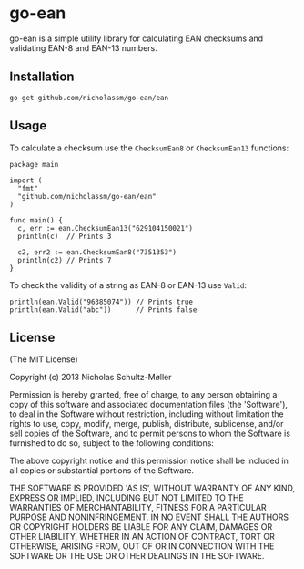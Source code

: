 go-ean
======

go-ean is a simple utility library for calculating EAN checksums and validating EAN-8 and EAN-13 numbers.

## Installation

    go get github.com/nicholassm/go-ean/ean

## Usage

To calculate a checksum use the `ChecksumEan8` or `ChecksumEan13` functions:

    package main

    import (
      "fmt"
      "github.com/nicholassm/go-ean/ean"
    )

    func main() {
      c, err := ean.ChecksumEan13("629104150021")
      println(c)  // Prints 3

      c2, err2 := ean.ChecksumEan8("7351353")
      println(c2) // Prints 7
    }

To check the validity of a string as EAN-8 or EAN-13 use `Valid`:

    println(ean.Valid("96385074")) // Prints true
    println(ean.Valid("abc"))      // Prints false

## License

(The MIT License)

Copyright (c) 2013 Nicholas Schultz-Møller

Permission is hereby granted, free of charge, to any person obtaining
a copy of this software and associated documentation files (the
'Software'), to deal in the Software without restriction, including
without limitation the rights to use, copy, modify, merge, publish,
distribute, sublicense, and/or sell copies of the Software, and to
permit persons to whom the Software is furnished to do so, subject to
the following conditions:

The above copyright notice and this permission notice shall be
included in all copies or substantial portions of the Software.

THE SOFTWARE IS PROVIDED 'AS IS', WITHOUT WARRANTY OF ANY KIND,
EXPRESS OR IMPLIED, INCLUDING BUT NOT LIMITED TO THE WARRANTIES OF
MERCHANTABILITY, FITNESS FOR A PARTICULAR PURPOSE AND NONINFRINGEMENT.
IN NO EVENT SHALL THE AUTHORS OR COPYRIGHT HOLDERS BE LIABLE FOR ANY
CLAIM, DAMAGES OR OTHER LIABILITY, WHETHER IN AN ACTION OF CONTRACT,
TORT OR OTHERWISE, ARISING FROM, OUT OF OR IN CONNECTION WITH THE
SOFTWARE OR THE USE OR OTHER DEALINGS IN THE SOFTWARE.
